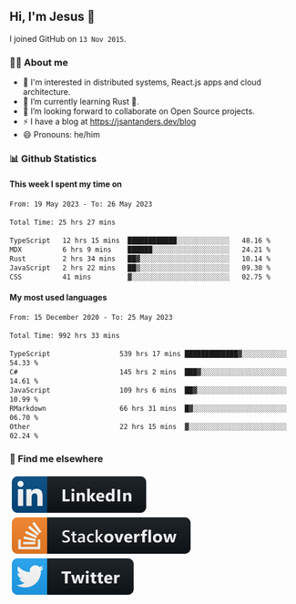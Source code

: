 ## Hi, I'm Jesus 👋

I joined GitHub on `13 Nov 2015`.

<!-- Talking about you -->

### 👨‍💻 About me

- 👦 I'm interested in distributed systems, React.js apps and cloud architecture.
- 🌱 I’m currently learning Rust 🦀.
- 👯 I’m looking forward to collaborate on Open Source projects.
- ⚡️ I have a blog at <https://jsantanders.dev/blog>
- 😄 Pronouns: he/him

### 📊 Github Statistics

#### This week I spent my time on

<!--START_SECTION:weekly-->

```text
From: 19 May 2023 - To: 26 May 2023

Total Time: 25 hrs 27 mins

TypeScript   12 hrs 15 mins  ████████████░░░░░░░░░░░░░   48.16 %
MDX          6 hrs 9 mins    ██████░░░░░░░░░░░░░░░░░░░   24.21 %
Rust         2 hrs 34 mins   ██▓░░░░░░░░░░░░░░░░░░░░░░   10.14 %
JavaScript   2 hrs 22 mins   ██▒░░░░░░░░░░░░░░░░░░░░░░   09.30 %
CSS          41 mins         ▓░░░░░░░░░░░░░░░░░░░░░░░░   02.75 %
```

<!--END_SECTION:weekly-->

#### My most used languages

<!--START_SECTION:alltime-->

```text
From: 15 December 2020 - To: 25 May 2023

Total Time: 992 hrs 33 mins

TypeScript                 539 hrs 17 mins █████████████▓░░░░░░░░░░░   54.33 %
C#                         145 hrs 2 mins  ███▓░░░░░░░░░░░░░░░░░░░░░   14.61 %
JavaScript                 109 hrs 6 mins  ██▓░░░░░░░░░░░░░░░░░░░░░░   10.99 %
RMarkdown                  66 hrs 31 mins  █▓░░░░░░░░░░░░░░░░░░░░░░░   06.70 %
Other                      22 hrs 15 mins  ▓░░░░░░░░░░░░░░░░░░░░░░░░   02.24 %
```

<!--END_SECTION:alltime-->

### 📢 Find me elsewhere

<p>
  <a target="_blank" href="https://linkedin.com/in/jsantanders">
    <img src="https://github.com/jsantanders/jsantanders/blob/master/img/linkedin.svg" alt="LinkedIn" style="vertical-align:top; margin:4px">
  </a>
  
  <a target="_blank" href="https://stackoverflow.com/users/7318331/jesus-santander">
    <img src="https://github.com/jsantanders/jsantanders/blob/master/img/stackoverflow.svg" alt="StackOverflow" style="vertical-align:top; margin:4px">
  </a>
  
  <a target="_blank" href="http://twitter.com/jsantanders">
    <img src="https://github.com/jsantanders/jsantanders/blob/master/img/twitter.svg" alt="Twitter" style="vertical-align:top; margin:4px">
  </a>
</p>
